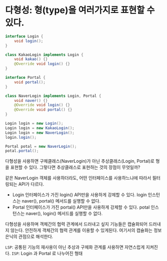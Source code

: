 # 다형성: 형(type)을 여러가지로 표현할 수 있다.

```java
interface Login {
    void login();
}

class KakaoLogin implements Login {
    void kakao() {}
    @Override void login() {}
}

interface Portal {
    void portal();
}

class NaverLogin implements Login, Portal {
    void naver() {}
    @Override void login() {}
    @Override void portal() {}
}
```
```java
Login login = new Login();
Login login = new KakaoLogin();
Login login = new NaverLogin();
login.login();

Portal potal = new NaverLogin();
potal.portal();
```

다형성을 사용하면 구체클래스(NaverLogin)가 아닌 추상클래스(Login, Portal)로 형을 표현할 수 있다.
그렇다면 추상클래스로 표현하는 것의 장점이 무엇일까?

같은 NaverLogin 객체를 사용하더라도, 어떤 인터페이스를 사용하느냐에 따라서 필터링되는 API가 다르다.
- Login 인터페이스가 가진 login() API만을 사용하게 강제할 수 있다. login 인스턴스는 naver(), portal() 메서드를 실행할 수 없다.
- Portal 인터페이스가 가진 portal() API만을 사용하게 강제할 수 있다. potal 인스턴스는 naver(), login() 메서드를 실행할 수 없다.

다형성을 사용하며 객체간의 협력 관계에서 드러내고 싶지 기능들은 캡슐화되어 드러내지 않는다. 안전하게 객체간의 협력 관계를 이용할 수 있게된다.
여기서의 캡슐화는 정보 은닉의 관점으로 해석한다.

`LSP`: 공통된 기능의 재사용이 아닌 추상과 구체화 관계를 사용하면 자연스럽게 지켜진다. 
`ISP`: Login 과 Portal 로 나누어진 형태 
